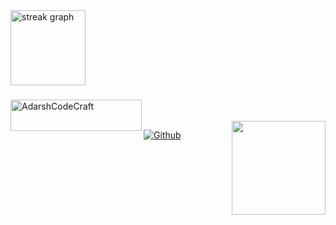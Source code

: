 <div align="left">
  
  <img src="https://streak-stats.demolab.com?user=AdarshCodeCraft&locale=en&mode=daily&theme=dracula&hide_border=true&border_radius=5" height="120" alt="streak graph"/>


###
</div>



###


###

###

<p><a href="https://www.buymeacoffee.com/AdarshCodeCraft"> <img align="left" src="https://cdn.buymeacoffee.com/buttons/v2/default-yellow.png" height="50" width="210" alt="AdarshCodeCraft" /></a></p><br><br>
  <img align="right" height="150" src="https://media1.tenor.com/m/gTg8ZSZMR6YAAAAC/scaler-create-impact.gif"


###
[![Github](https://img.shields.io/github/followers/hejazizo?label=Follow&style=social)](https://github.com/hejazizo)<br>





###

 




